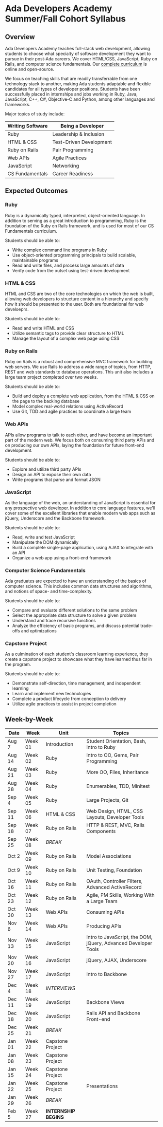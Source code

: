 # Ada Developers Academy Summer/Fall Cohort Syllabus

## Overview

Ada Developers Academy teaches full-stack web development, allowing students to choose what specialty of software development they want to pursue in their post-Ada careers. We cover HTML/CSS, JavaScript, Ruby on Rails, and computer science fundamentals. Our [complete curriculum](https://github.com/Ada-Developers-Academy/textbook-curriculum/) is online and open-source.

We focus on teaching skills that are readily transferrable from one technology stack to another, making Ada students adaptable and flexible candidates for all types of developer positions. Students have been successfully placed in internships and jobs working in Ruby, Java, JavaScript, C++, C#, Objective-C and Python, among other languages and frameworks.

Major topics of study include:

| Writing Software        | Being a Developer
|-------------------------|-------------------
| Ruby                    | Leadership & Inclusion
| HTML & CSS              | Test-Driven Development
| Ruby on Rails           | Pair Programming
| Web APIs                | Agile Practices
| JavaScript              | Networking
| CS Fundamentals         | Career Readiness

## Expected Outcomes

### Ruby

Ruby is a dynamically typed, interpreted, object-oriented language. In addition to serving as a great introduction to programming, Ruby is the foundation of the Ruby on Rails framework, and is used for most of our CS Fundamentals curriculum.

Students should be able to:

* Write complex command line programs in Ruby
* Use object-oriented programming principals to build scalable, maintainable programs
* Read and write files, and process large amounts of data
* Verify code from the outset using test-driven development

### HTML & CSS

HTML and CSS are two of the core technologies on which the web is built, allowing web developers to structure content in a hierarchy and specify how it should be presented to the user. Both are foundational for web develoeprs.

Students should be able to:

* Read and write HTML and CSS
* Utilize semantic tags to provide clear structure to HTML
* Manage the layout of a complex web page using CSS

### Ruby on Rails

Ruby on Rails is a robust and comprehensive MVC framework for building web servers. We use Rails to address a wide range of topics, from HTTP, REST and web standards to database operations. This unit also includes a large team project completed over two weeks.

Students should be able to:

* Build and deploy a complete web application, from the HTML & CSS on the page to the backing database
* Model complex real-world relations using ActiveRecord
* Use Git, TDD and agile practices to coordinate a large team

### Web APIs

APIs allow programs to talk to each other, and have become an important part of the modern web. We focus both on consuming third party APIs and on producing our own APIs, laying the foundation for future front-end development.

Students should be able to:

* Explore and utilize third party APIs
* Design an API to expose their own data
* Write programs that parse and format JSON

### JavaScript

As the language of the web, an understanding of JavaScript is essential for any prospective web developer. In addition to core language features, we'll cover some of the excellent libraries that enable modern web apps such as jQuery, Underscore and the Backbone framework.

Students should be able to:

* Read, write and test JavaScript
* Manipulate the DOM dynamically
* Build a complete single-page application, using AJAX to integrate with an API
* Organize a web app using a front-end framework

### Computer Science Fundamentals

Ada graduates are expected to have an understanding of the basics of computer science. This includes common data structures and algorithms, and notions of space- and time-complexity.

Students should be able to:

* Compare and evaluate different solutions to the same problem
* Select the appropriate data structure to solve a given problem
* Understand and trace recursive functions
* Analyze the efficiency of basic programs, and discuss potential trade-offs and optimizations

### Capstone Project

As a culmination of each student's classroom learning experience, they create a capstone project to showcase what they have learned thus far in the program.

Students should be able to:

* Demonstrate self-direction, time management, and independent learning
* Learn and implement new technologies
* Complete a product lifecycle from conception to delivery
* Utilize agile practices to assist in project completion

## Week-by-Week

| Date    | Week    | Unit             | Topics
|---------|---------|------------------|----------------------------------------
| Aug 7   | Week 01 | Introduction     | Student Orientation, Bash, Intro to Ruby
| Aug 14  | Week 02 | Ruby             | Intro to OO, Gems, Pair Programming
| Aug 21 | Week 03 | Ruby             | More OO, Files, Inheritance
| Aug 28  | Week 04 | Ruby             | Enumerables, TDD, Minitest
| Sep 4   | Week 05 | Ruby             | Large Projects, Git
| Sep 11  | Week 06 | HTML & CSS       | Web Design, HTML, CSS Layouts, Developer Tools
| Sep 18  | Week 07 | Ruby on Rails    | HTTP & REST, MVC, Rails Components
| Sep 25 | Week 08 | _BREAK_          | &nbsp;
| Oct 2  | Week 09 | Ruby on Rails    | Model Associations
| Oct 9  | Week 10 | Ruby on Rails    | Unit Testing, Foundation
| Oct 16  | Week 11 | Ruby on Rails    | OAuth, Controller Filters, Advanced ActiveRecord
| Oct 23  | Week 12 | Ruby on Rails    | Agile, PM Skills, Working With a Large Team
| Oct 30  | Week 13 | Web APIs         | Consuming APIs
| Nov 6   | Week 14 | Web APIs         | Producing APIs
| Nov 13  | Week 15 | JavaScript       | Intro to JavaScript, the DOM, jQuery, Advanced Developer Tools
| Nov 20  | Week 16 | JavaScript       | jQuery, AJAX, Underscore
| Nov 27  | Week 17 | JavaScript       | Intro to Backbone
| Dec 4   | Week 18 | _INTERVIEWS_     | &nbsp;
| Dec 11  | Week 19 | JavaScript       | Backbone Views
| Dec 18  | Week 20 | JavaScript       | Rails API and Backbone Front-end
| Dec 25  | Week 21 | _BREAK_          | &nbsp;
| Jan 01   | Week 22 | Capstone Project | &nbsp;
| Jan 08  | Week 23 | Capstone Project | &nbsp;
| Jan 15  | Week 24 | Capstone Project | &nbsp;
| Jan 22  | Week 25 | Capstone Project | Presentations
| Jan 29  | Week 26 | _BREAK_          | &nbsp;
| Feb 5   | Week 27 | __INTERNSHIP BEGINS__ | &nbsp;
